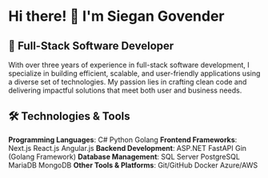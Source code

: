 # Hi there! 👋 I'm Siegan Govender
## 🚀 Full-Stack Software Developer
With over three years of experience in full-stack software development, I specialize in building efficient, scalable, and user-friendly applications using a diverse set of technologies. My passion lies in crafting clean code and delivering impactful solutions that meet both user and business needs.

## 🛠️ Technologies & Tools
**Programming Languages**:
C#
Python
Golang
**Frontend Frameworks**:
Next.js
React.js
Angular.js
**Backend Development**:
ASP.NET
FastAPI
Gin (Golang Framework)
**Database Management**:
SQL Server
PostgreSQL
MariaDB
MongoDB
**Other Tools & Platforms**:
Git/GitHub
Docker
Azure/AWS

